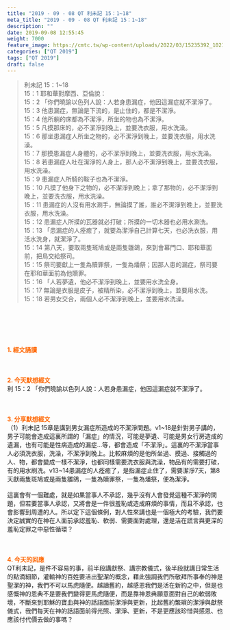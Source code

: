 ```yaml
---
title: "2019 - 09 - 08 QT 利未記 15：1~18"
meta_title: "2019 - 09 - 08 QT 利未記 15：1~18"
description: ""
date: 2019-09-08 12:55:45
weight: 7000
feature_image: https://cmtc.tw/wp-content/uploads/2022/03/15235392_10211799862337740_180693556567566654_o-1.webp
categories: ["QT 2019"]
tags: ["QT 2019"]
draft: false
---
```


<blockquote>利未記 15：1~18<br />
15：1 耶和華對摩西、亞倫說：<br />
15：2 「你們曉諭以色列人說：人若身患漏症，他因這漏症就不潔淨了。<br />
15：3 他患漏症，無論是下流的，是止住的，都是不潔淨。<br />
15：4 他所躺的床都為不潔淨，所坐的物也為不潔淨。<br />
15：5 凡摸那床的，必不潔淨到晚上，並要洗衣服，用水洗澡。<br />
15：6 那坐患漏症人所坐之物的，必不潔淨到晚上，並要洗衣服，用水洗澡。<br />
15：7 那摸患漏症人身體的，必不潔淨到晚上，並要洗衣服，用水洗澡。<br />
15：8 若患漏症人吐在潔淨的人身上，那人必不潔淨到晚上，並要洗衣服，用水洗澡。<br />
15：9 患漏症人所騎的鞍子也為不潔淨。<br />
15：10 凡摸了他身下之物的，必不潔淨到晚上；拿了那物的，必不潔淨到晚上，並要洗衣服，用水洗澡。<br />
15：11 患漏症的人沒有用水涮手，無論摸了誰，誰必不潔淨到晚上，並要洗衣服，用水洗澡。<br />
15：12 患漏症人所摸的瓦器就必打破；所摸的一切木器也必用水涮洗。<br />
15：13 「患漏症的人痊癒了，就要為潔淨自己計算七天，也必洗衣服，用活水洗身，就潔淨了。<br />
15：14 第八天，要取兩隻斑鳩或是兩隻雛鴿，來到會幕門口、耶和華面前，把鳥交給祭司。<br />
15：15 祭司要獻上一隻為贖罪祭，一隻為燔祭；因那人患的漏症，祭司要在耶和華面前為他贖罪。<br />
15：16 「人若夢遺，他必不潔淨到晚上，並要用水洗全身。<br />
15：17 無論是衣服是皮子，被精所染，必不潔淨到晚上，並要用水洗。<br />
15：18 若男女交合，兩個人必不潔淨到晚上，並要用水洗澡。</blockquote><br />
&nbsp;<br />
<br />
&nbsp;<br />
<br />
<span style="color: #ff6600;"><strong>1. </strong><strong>經文誦讀</strong></span><br />
<br />
<span style="color: #ff6600;"><strong> </strong></span><br />
<br />
<span style="color: #ff6600;"><strong>2. 今天默想</strong><strong>經文<br />
</strong></span>利 15：2 「你們曉諭以色列人說：人若身患漏症，他因這漏症就不潔淨了。<br />
<br />
&nbsp;<br />
<br />
<span style="color: #ff6600;"><strong>3. 分享默想經文<br />
</strong></span>（1）利未記 15章是講到男女漏症所造成的不潔淨問題。v1~18是針對男子講的，男子可能會造成這裏所謂的「漏症」的情況，可能是夢遺、可能是男女行房造成的遺漏，也有可能是性病造成的漏症…等，都會造成「不潔淨」。這裏的不潔淨當事人必須洗衣服，洗澡，不潔淨到晚上。比較麻煩的是他所坐過、摸過、接觸過的人、物，都會變成一樣不潔淨，也都同樣需要洗衣服與洗澡，物品有的需要打破，有的用水刷洗。v13~14患漏症的人痊癒了，是指漏症止住了，需要潔淨7天，第8天獻兩隻斑鳩或是兩隻雛鴿，一隻為贖罪祭，一隻為燔祭，便為潔淨。<br />
<br />
這裏會有一個難處，就是如果當事人不承認，幾乎沒有人會發覺這種不潔淨的問題，但若要當事人承認，又將會是一件很羞恥或造成麻煩的事情，而且不承認，也會影響到周遭的人。所以定下這個條例，對人性來講也是一個極大的考驗，我們要決定誠實的在神在人面前承認羞恥、軟弱、需要面對處理，還是活在謊言與更深的羞恥定罪之中惡性循環？<br />
<br />
&nbsp;<br />
<br />
<span style="color: #ff6600;"><strong>4. 今天的回應<br />
</strong></span>QT利未記，是件不容易的事，前半段講獻祭、講宗教儀式，後半段就講日常生活的點滴細節，灌輸神的百姓要活出聖潔的概念，藉此強調我們所敬拜所事奉的神是聖潔的神，我們不可以馬虎隨便。越讀舊約，越感恩我們是活在新約之中，但是也感慨神的恩典不是要我們變得更馬虎隨便，而是靠神恩典願意面對自己的軟弱敗壞，不斷來到耶穌的寶血與神的話語面前潔淨與更新，比起舊約繁瑣的潔淨與獻祭儀式，我們每天在神的話語面前得光照、潔淨、更新，不是更應該珍惜與感恩、也應該付代價去做的事嗎？<br />
<br />
&nbsp;<br />
<br />
&nbsp;
        